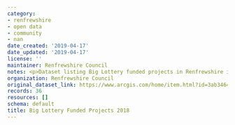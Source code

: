 ```yaml
---
category:
- renfrewshire
- open data
- community
- nan
date_created: '2019-04-17'
date_updated: '2019-04-17'
license: ''
maintainer: Renfrewshire Council
notes: <p>Dataset listing Big Lottery funded projects in Renfrewshire in 2018.</p>
organization: Renfrewshire Council
original_dataset_link: https://www.arcgis.com/home/item.html?id=3ab34647842e4971889def454f31f2e8
records: 36
resources: []
schema: default
title: Big Lottery Funded Projects 2018
---
```


